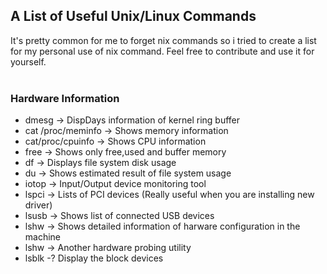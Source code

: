 ## A List of Useful Unix/Linux Commands
It's pretty common for me to forget nix commands so i tried to create a list for my personal use of nix command. Feel free to contribute and use it for yourself. <br><br>
### Hardware Information
- dmesg -> DispDays information of kernel ring buffer
- cat /proc/meminfo -> Shows memory information
- cat/proc/cpuinfo -> Shows CPU information
- free -> Shows only free,used and buffer memory
- df -> Displays file system disk usage
- du -> Shows estimated result of file system usage
- iotop -> Input/Output device monitoring tool
- lspci -> Lists of PCI devices (Really useful when you are installing new driver)
- lsusb -> Shows list of connected USB devices
- lshw -> Shows detailed information of harware configuration in the machine
- lshw -> Another hardware probing utility
- lsblk -? Display the block devices


